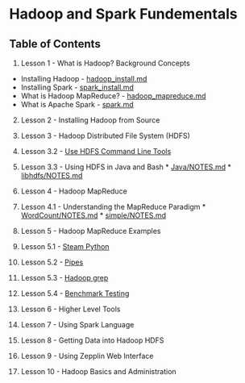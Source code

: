 # Hadoop and Spark Fundementals

## Table of Contents
1. Lesson 1 - What is Hadoop? Background Concepts
  * Installing Hadoop - [hadoop_install.md](https://github.com/willh99/machine_learning_basics/blob/master/Hadoop-Spark-Notes/Lesson-1/hadoop-install.md)
  * Installing Spark - [spark_install.md](https://github.com/willh99/machine_learning_basics/blob/master/Hadoop-Spark-Notes/Lesson-1/spark_install.md)
  * What is Hadoop MapReduce? - [hadoop_mapreduce.md](https://github.com/willh99/machine_learning_basics/blob/master/Hadoop-Spark-Notes/Lesson-1/hadoop-mapreduce.md)
  * What is Apache Spark - [spark.md](https://github.com/willh99/machine_learning_basics/blob/master/Hadoop-Spark-Notes/Lesson-1/spark.md)
2. Lesson 2 - Installing Hadoop from Source
3. Lesson 3 - Hadoop Distributed File System (HDFS)
  1. Lesson 3.2 - [Use HDFS Command Line Tools](https://github.com/willh99/machine_learning_basics/blob/master/Hadoop-Spark-Notes/Lesson-3/Lesson-3.2/NOTES.md)
  2. Lesson 3.3 - Using HDFS in Java and Bash
    * [Java/NOTES.md](https://github.com/willh99/machine_learning_basics/blob/master/Hadoop-Spark-Notes/Lesson-3/Lesson-3.3/Java/NOTES.md)
    * [libhdfs/NOTES.md](https://github.com/willh99/machine_learning_basics/blob/master/Hadoop-Spark-Notes/Lesson-3/Lesson-3.3/libhdfs/NOTES.md)
4. Lesson 4 - Hadoop MapReduce
  1. Lesson 4.1 - Understanding the MapReduce Paradigm
    * [WordCount/NOTES.md](https://github.com/willh99/machine_learning_basics/blob/master/Hadoop-Spark-Notes/Lesson-4/WordCount/NOTES.md)
    * [simple/NOTES.md](https://github.com/willh99/machine_learning_basics/blob/master/Hadoop-Spark-Notes/Lesson-4/simple/NOTES.md)
5. Lesson 5 - Hadoop MapReduce Examples
  1. Lesson 5.1 - [Steam Python](https://github.com/willh99/machine_learning_basics/blob/master/Hadoop-Spark-Notes/Lesson-5/Lesson-5.1_stream-python/NOTES.md)
  2. Lesson 5.2 - [Pipes](https://github.com/willh99/machine_learning_basics/blob/master/Hadoop-Spark-Notes/Lesson-5/Lesson-5.2_pipes/NOTES.md)
  3. Lesson 5.3 - [Hadoop grep](https://github.com/willh99/machine_learning_basics/blob/master/Hadoop-Spark-Notes/Lesson-5/Lesson-5.3_hadoop-grep/NOTES.md)
  4. Lesson 5.4 - [Benchmark Testing](https://github.com/willh99/machine_learning_basics/blob/master/Hadoop-Spark-Notes/Lesson-5/Lesson-5.6_benchmarking_testing/NOTES.md)
6. Lesson 6 - Higher Level Tools
  
7. Lesson 7 - Using Spark Language
8. Lesson 8 - Getting Data into Hadoop HDFS
9. Lesson 9 - Using Zepplin Web Interface
10. Lesson 10 - Hadoop Basics and Administration

